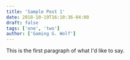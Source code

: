 ```yaml
---
title: 'Sample Post 1'
date: 2018-10-19T16:10:36-04:00
draft: false
tags: ['one', 'two']
author: ['Gaming G. Wolf']
---
```


This is the first paragraph of what I'd like to say.
